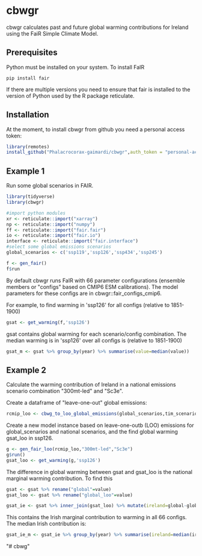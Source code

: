 
# cbwgr

<!-- badges: start -->
<!-- badges: end -->

cbwgr calculates past and future global warming contributions for Ireland using the FaiR Simple Climate Model.


## Prerequisites

Python must be installed on your system. To install FaIR
``` 
pip install fair
```
If there are multiple versions you need to ensure that fair is installed to the version of Python used by the R package reticulate. 

## Installation

At the moment, to install cbwgr from github you need a personal access token:

``` r
library(remotes)
install_github("Phalacrocorax-gaimardi/cbwgr",auth_token = "personal-access-token")
```

## Example 1

Run some global scenarios in FAIR. 
``` r
library(tidyverse)
library(cbwgr)

#import python modules
xr <- reticulate::import("xarray")
np <- reticulate::import("numpy")
ff <- reticulate::import("fair.fair")
io <- reticulate::import("fair.io")
interface <- reticulate::import("fair.interface")
#select some global emissions scenarios
global_scenarios <- c('ssp119','ssp126','ssp434','ssp245')

f <- gen_fair()
f$run
```
By default cbwgr runs FaIR with 66 parameter configurations (ensemble members or "configs" based on CMIP6 ESM calibrations). The model parameters for these configs are in cbwgr::fair_configs_cmip6.

For example, to find warming in 'ssp126' for all configs (relative to 1851-1900)
```r
gsat <- get_warming(f,'ssp126')
```
gsat contains global warming for each scenario/config combination. The median warming is
in 'ssp126' over all configs is (relative to 1851-1900)
```r
gsat_m <- gsat %>% group_by(year) %>% summarise(value=median(value))
```
## Example 2
Calculate the warming contribution of Ireland in a national emissions scenario combination  "300mt-led" and "Sc3e".

Create a dataframe of "leave-one-out" global emissions:
```r
rcmip_loo <- cbwg_to_loo_global_emissions(global_scenarios,tim_scenarios,goblin_scenarios)
```
Create a new model instance based on leave-one-outb (LOO) emissions for global_scenarios and national scenarios, and the find global warming gsat_loo in ssp126.
```r
g <- gen_fair_loo(rcmip_loo,"300mt-led","Sc3e")
g$run()
gsat_loo <- get_warming(g,'ssp126')
```
The difference in global warming between gsat and gsat_loo is the national marginal warming contribution. To find this
```r
gsat <- gsat %>% rename("global"=value)
gsat_loo <- gsat %>% rename("global_loo"=value)

gsat_ie <- gsat %>% inner_join(gsat_loo) %>% mutate(ireland=global-global_loo)
```
This contains the Irish marginal contribution to warming in all 66 configs. The median Irish contribution is:
```r
gsat_ie_m <- gsat_ie %>% group_by(year) %>% summarise(ireland=median(ireland))
```

"# cbwg" 
